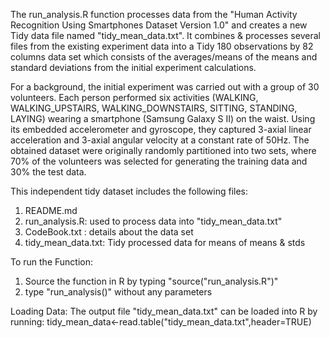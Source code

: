 The run_analysis.R function processes data from the "Human Activity Recognition Using Smartphones Dataset Version 1.0" and creates a new Tidy data file named "tidy_mean_data.txt". It combines & processes several files from the existing experiment data into a Tidy 180 observations by 82 columns data set which consists of the averages/means of the means and standard deviations from the initial experiment calculations.

For a background, the initial experiment was carried out with a group of 30 volunteers. Each person performed six activities (WALKING, WALKING_UPSTAIRS, WALKING_DOWNSTAIRS, SITTING, STANDING, LAYING) wearing a smartphone (Samsung Galaxy S II) on the waist. Using its embedded accelerometer and gyroscope, they captured 3-axial linear acceleration and 3-axial angular velocity at a constant rate of 50Hz. The obtained dataset were originally randomly partitioned into two sets, where 70% of the volunteers was selected for generating the training data and 30% the test data. 

This independent tidy dataset includes the following files:

 1. README.md
 2. run_analysis.R: used to process data into "tidy_mean_data.txt"
 3. CodeBook.txt : details about the data set
 4. tidy_mean_data.txt: Tidy processed data for means of means & stds

To run the Function:
 1. Source the function in R by typing "source("run_analysis.R")"
 2. type "run_analysis()" without any parameters

Loading Data:
The output file "tidy_mean_data.txt" can be loaded into R by running:
  tidy_mean_data<-read.table("tidy_mean_data.txt",header=TRUE)
